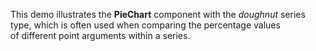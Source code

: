 This demo illustrates the **PieChart** component with the _doughnut_ series type, which is&nbsp;often used when comparing the percentage values of&nbsp;different point arguments within a&nbsp;series.